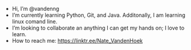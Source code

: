 - Hi, I’m @vandenng
- I’m currently learning Python, Git, and Java. Additonally, I am learning linux comand line.
- I’m looking to collaborate an anything I can get my hands on; I love to learn.
- How to reach me: https://linktr.ee/Nate_VandenHoek

<!---
vandenng/vandenng is a ✨ special ✨ repository because its `README.md` (this file) appears on your GitHub profile.
You can click the Preview link to take a look at your changes.
--->
